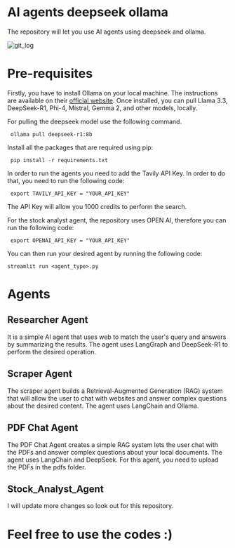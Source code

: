 # AI agents deepseek ollama
The repository will let you use AI agents using deepseek and ollama.

![git_log](https://github.com/user-attachments/assets/744f36ee-7bf3-4daf-bad3-8215767b269a)


# Pre-requisites

Firstly, you have to install Ollama on your local machine. The instructions are available on their [official website](https://ollama.com/). Once installed, you can pull Llama 3.3, DeepSeek-R1, Phi-4, Mistral, Gemma 2, and other models, locally. 

For pulling the deepseek model use the following command. 

```  ollama pull deepseek-r1:8b ```

Install all the packages that are required using pip:

```  pip install -r requirements.txt  ```

In order to run the agents you need to add the Tavily API Key. In order to do that, you need to run the following code:

```  export TAVILY_API_KEY = "YOUR_API_KEY"  ```

The API Key will allow you 1000 credits to perform the search.

For the stock analyst agent, the repository uses OPEN AI, therefore you can run the following code:

```  export OPENAI_API_KEY = "YOUR_API_KEY"  ```

You can then run your desired agent by running the following code:

``` streamlit run <agent_type>.py   ```


# Agents

## Researcher Agent

It is a simple AI agent that uses web to match the user's query and answers by summarizing the results. The agent uses LangGraph and DeepSeek-R1 to perform the desired operation. 

## Scraper Agent

The scraper agent builds a Retrieval-Augmented Generation (RAG) system that will allow the user to chat with websites and answer complex questions about the desired content. The agent uses LangChain and Ollama.

## PDF Chat Agent

The PDF Chat Agent creates a simple RAG system lets the user chat with the PDFs and answer complex questions about your local documents. The agent uses LangChain and DeepSeek. For this agent, you need to upload the PDFs in the pdfs folder.  

## Stock_Analyst_Agent



I will update more changes so look out for this repository.


# Feel free to use the codes :) 
